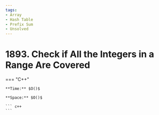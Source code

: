 ```yaml
---
tags:
- Array
- Hash Table
- Prefix Sum
- Unsolved
---
```



# 1893. Check if All the Integers in a Range Are Covered

=== "C++"

    **Time:** $O()$

    **Space:** $O()$

    ``` c++
    ```